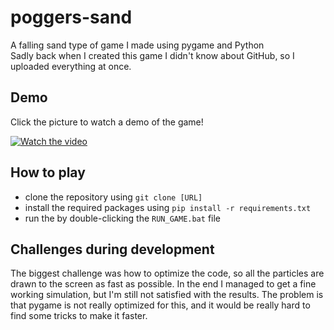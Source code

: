 # poggers-sand
A falling sand type of game I made using pygame and Python  
Sadly back when I created this game I didn't know about GitHub, so I uploaded everything at once.

## Demo
Click the picture to watch a demo of the game!

[![Watch the video](https://img.youtube.com/vi/lcWQq2Rm3ZE/maxresdefault.jpg)](https://www.youtube.com/watch?v=lcWQq2Rm3ZE&ab_channel=Necromancer18V)

## How to play  
- clone the repository using `git clone [URL]`
- install the required packages using `pip install -r requirements.txt`
- run the by double-clicking the `RUN_GAME.bat` file 

## Challenges during development
The biggest challenge was how to optimize the code, so all the particles
are drawn to the screen as fast as possible. In the end I managed to get a
fine working simulation, but I'm still not satisfied with the results.
The problem is that pygame is not really optimized for this, and it would
be really hard to find some tricks to make it faster.

